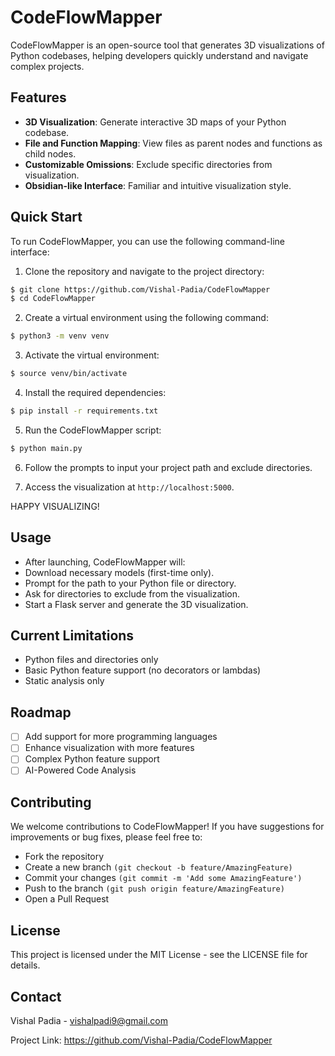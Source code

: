 # CodeFlowMapper

CodeFlowMapper is an open-source tool that generates 3D visualizations of Python codebases, helping developers quickly understand and navigate complex projects.

## Features

- **3D Visualization**: Generate interactive 3D maps of your Python codebase.
- **File and Function Mapping**: View files as parent nodes and functions as child nodes.
- **Customizable Omissions**: Exclude specific directories from visualization.
- **Obsidian-like Interface**: Familiar and intuitive visualization style.

## Quick Start
To run CodeFlowMapper, you can use the following command-line interface:
1. Clone the repository and navigate to the project directory:
```bash
$ git clone https://github.com/Vishal-Padia/CodeFlowMapper
$ cd CodeFlowMapper
```
2. Create a virtual environment using the following command:
```bash
$ python3 -m venv venv
``` 
3. Activate the virtual environment:
```bash
$ source venv/bin/activate
```
4. Install the required dependencies:
```bash
$ pip install -r requirements.txt
```
5. Run the CodeFlowMapper script:
```bash
$ python main.py
```
6. Follow the prompts to input your project path and exclude directories.

7. Access the visualization at `http://localhost:5000`.

HAPPY VISUALIZING! 

## Usage

- After launching, CodeFlowMapper will:
- Download necessary models (first-time only).
- Prompt for the path to your Python file or directory.
- Ask for directories to exclude from the visualization.
- Start a Flask server and generate the 3D visualization.

## Current Limitations

- Python files and directories only
- Basic Python feature support (no decorators or lambdas)
- Static analysis only

## Roadmap

- [ ] Add support for more programming languages
- [ ] Enhance visualization with more features
- [ ] Complex Python feature support
- [ ] AI-Powered Code Analysis

## Contributing
We welcome contributions to CodeFlowMapper! If you have suggestions for improvements or bug fixes, please feel free to:

- Fork the repository
- Create a new branch `(git checkout -b feature/AmazingFeature)`
- Commit your changes `(git commit -m 'Add some AmazingFeature')`
- Push to the branch `(git push origin feature/AmazingFeature)`
- Open a Pull Request

## License
This project is licensed under the MIT License - see the LICENSE file for details.

## Contact
Vishal Padia - vishalpadi9@gmail.com

Project Link: https://github.com/Vishal-Padia/CodeFlowMapper